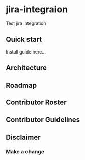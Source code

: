 # jira-integraion
Test jira integration

## Quick start
Install guide here...

## Architecture

## Roadmap

## Contributor Roster

## Contributor Guidelines

## Disclaimer

### Make a change   